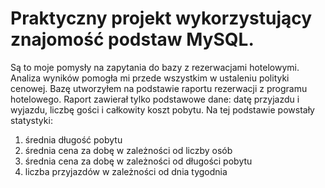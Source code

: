 # Praktyczny projekt wykorzystujący znajomość podstaw MySQL.
Są to moje pomysły na zapytania do bazy z rezerwacjami hotelowymi.
Analiza wyników pomogła mi przede wszystkim w ustaleniu polityki cenowej.
Bazę utworzyłem na podstawie raportu rezerwacji z programu hotelowego.
Raport zawierał tylko podstawowe dane: datę przyjazdu i wyjazdu, liczbę gości i całkowity koszt pobytu.
Na tej podstawie powstały statystyki:

1. średnia długość pobytu
2. średnia cena za dobę w zależności od liczby osób
3. średnia cena za dobę w zależności od długości pobytu
4. liczba przyjazdów w zależności od dnia tygodnia

